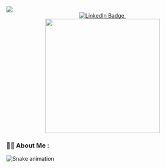 

<!--
**rajvinder-kaur/rajvinder-kaur** is a ✨ _special_ ✨ repository because its `README.md` (this file) appears on your GitHub profile.

Here are some ideas to get you started:

- 🔭 I’m currently working on ...
- 🌱 I’m currently learning ...
- 👯 I’m looking to collaborate on ...
- 🤔 I’m looking for help with ...
- 💬 Ask me about ...
- 📫 How to reach me: ...
- 😄 Pronouns: ...
- ⚡ Fun fact: ...
-->

<img src="https://capsule-render.vercel.app/api?type=transparent&color=random&height=150&section=header&text=🌟%20Welcome%20to%20my%20profile!&fontSize=50&textBg=false&fontColor=FFFFFF" />

<div id="badges" align="center">
  <a href="https://www.linkedin.com/in/rajvinderkaur1121402/">
    <img src="https://img.shields.io/badge/LinkedIn-blue?style=for-the-badge&logo=linkedin&logoColor=white" alt="LinkedIn Badge"/>
  </a>
  <img src="https://komarev.com/ghpvc/?username=your-github-username&style=flat-square&color=blue" alt=""/>
</div>

<div id=header align="center">
  <img src="https://media.giphy.com/media/ta0ttSeDKuCsg/giphy.gif" width="300" style={{margin:auto}}/>
</div>

### :woman_technologist: About Me :

![Snake animation](https://github.com/rajvinder-kaur/rajvinder-kaur/blob/output/github-contribution-grid-snake.svg)
